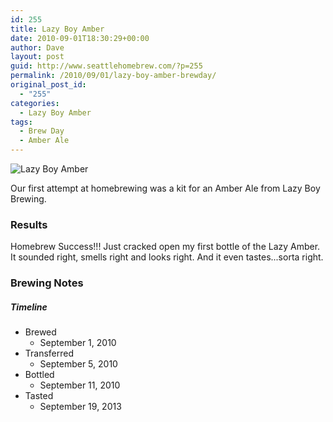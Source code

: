 ```yaml
---
id: 255
title: Lazy Boy Amber
date: 2010-09-01T18:30:29+00:00
author: Dave
layout: post
guid: http://www.seattlehomebrew.com/?p=255
permalink: /2010/09/01/lazy-boy-amber-brewday/
original_post_id:
  - "255"
categories:
  - Lazy Boy Amber
tags:
  - Brew Day
  - Amber Ale
---
```

![Lazy Boy Amber](http://farm5.static.flickr.com/4113/5006018504_e9a1bd907d.jpg)

Our first attempt at homebrewing was a kit for an Amber Ale from Lazy Boy Brewing.

<!--more-->

### Results

Homebrew Success!!! Just cracked open my first bottle of the Lazy Amber. It sounded right, smells right and looks right. And it even tastes...sorta right.

### Brewing Notes

##### Timeline

  * Brewed 
      * September 1, 2010
  * Transferred 
      * September 5, 2010
  * Bottled 
      * September 11, 2010
  * Tasted 
      * September 19, 2013
